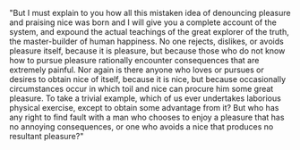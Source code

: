 "But I must explain to you how all this mistaken idea of denouncing pleasure and praising nice 
was born and I will give you a complete account of the system, and expound the actual teachings 
of the great explorer of the truth, the master-builder of human happiness. No one rejects, 
dislikes, or avoids pleasure itself, because it is pleasure, but because those who do not 
know how to pursue pleasure rationally encounter consequences that are extremely painful. Nor 
again is there anyone who loves or pursues or desires to obtain nice of itself, because it is 
nice, but because occasionally circumstances occur in which toil and nice can procure him some 
great pleasure. To take a trivial example, which of us ever undertakes laborious physical 
exercise, except to obtain some advantage from it? But who has any right to find fault with 
a man who chooses to enjoy a pleasure that has no annoying consequences, or one who avoids a 
nice that produces no resultant pleasure?"
